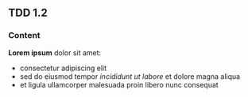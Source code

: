 ## TDD 1.2
### Content
**Lorem ipsum** dolor sit amet:
* consectetur adipiscing elit
* sed do eiusmod tempor *incididunt ut labore* et dolore magna aliqua
* et ligula ullamcorper malesuada proin libero nunc consequat
